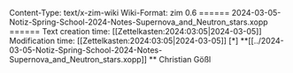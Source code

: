 Content-Type: text/x-zim-wiki
Wiki-Format: zim 0.6
====== 2024-03-05-Notiz-Spring-School-2024-Notes-Supernova_and_Neutron_stars.xopp ======
Text creation time: [[Zettelkasten:2024:03:05|2024-03-05]] Modification time: [[Zettelkasten:2024:03:05|2024-03-05]]
[*] **[[../2024-03-05-Notiz-Spring-School-2024-Notes-Supernova_and_Neutron_stars.xopp]] **
Christian Gößl
